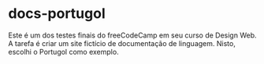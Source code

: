 # docs-portugol
Este é um dos testes finais do freeCodeCamp em seu curso de Design Web. A tarefa é criar um site fictício de documentação de linguagem. Nisto, escolhi o Portugol como exemplo. 